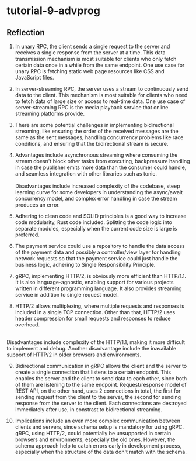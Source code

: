 # tutorial-9-advprog

## Reflection
1. In unary RPC, the client sends a single request to the server and receives a single response from the server at a time. This data transmission mechanism is most suitable for clients who only fetch certain data once in a while from the same endpoint. One use case for unary RPC is fetching static web page resources like CSS and JavaScript files.

2. In server-streaming RPC, the server uses a stream to continuously send data to the client. This mechanism is most suitable for clients who need to fetch data of large size or access to real-time data. One use case of server-streaming RPC is the media playback service that online streaming platforms provide.

3. There are some potential challenges in implementing bidirectional streaming, like ensuring the order of the received messages are the same as the sent messages, handling concurrency problems like race conditions, and ensuring that the bidirectional stream is secure.

4. Advantages include asynchronous streaming where consuming the stream doesn't block other tasks from executing, backpressure handling in case the publisher emits more data than the consumer could handle, and seamless integration with other libraries such as tonic.
<br><br>
Disadvantages include increased complexity of the codebase, steep learning curve for some developers in understanding the async/await concurrency model, and complex error handling in case the stream produces an error.

5. Adhering to clean code and SOLID principles is a good way to increase code modularity, Rust code included. Splitting the code logic into separate modules, especially when the current code size is large is preferred.

6. The payment service could use a repository to handle the data access of the payment data and possibly a controller/view layer for handling network requests so that the payment service could just handle the business logic, adhering to Single Responsibility Principle.

7. gRPC, implementing HTTP/2, is obviously more efficient than HTTP/1.1. It is also language-agnostic, enabling support for various projects written in different programming language. It also provides streaming service in addition to single request model.

8. HTTP/2 allows multiplexing, where multiple requests and responses is included in a single TCP connection. Other than that, HTTP/2 uses header compression for small requests and responses to reduce overhead.
<br>
Disadvantages include complexity of the HTTP/1.1, making it more difficult to implement and debug. Another disadvantage include the inavailable support of HTTP/2 in older browsers and environments.

9. Bidirectional communication in gRPC allows the client and the server to create a single connection that listens to a certain endpoint. This enables the server and the client to send data to each other, since both of them are listening to the same endpoint. Request/response model of REST API, on the other hand, uses 2 connections in total, the first for sending request from the client to the server, the second for sending response from the server to the client. Each connections are destroyed immediately after use, in constrast to bidirectional streaming.

10. Implications include an even more complex communication between clients and servers, since schema setup is mandatory for using gRPC. gRPC, using HTTP/2, could potentially be unsupported in certain browsers and environments, especially the old ones. However, the schema approach help to catch errors early in development process, especially when the structure of the data don't match with the schema.
